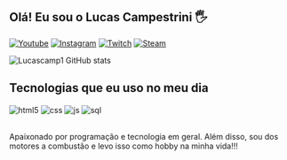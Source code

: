 
## Olá! Eu sou o Lucas Campestrini 🖐️

[![Youtube](https://img.shields.io/badge/YouTube-FF0000?style=for-the-badge&logo=youtube&logoColor=white)](https://www.youtube.com/channel/UC_0ew2ycEc6dr-Ejj3XTliQ)
[![Instagram](https://img.shields.io/badge/Instagram-E4405F?style=for-the-badge&logo=instagram&logoColor=white)](https://www.instagram.com/campestrini.lucas_/)
[![Twitch](https://img.shields.io/badge/Twitch-9146FF?style=for-the-badge&logo=twitch&logoColor=white)](https://www.twitch.tv/luczcamp)
[![Steam](https://img.shields.io/badge/Steam-000000?style=for-the-badge&logo=steam&logoColor=white)](https://steamcommunity.com/id/lucascamp/)


![Lucascamp1 GitHub stats](https://github-readme-stats.vercel.app/api?username=Lucascamp1&show_icons=true&theme=dracula&count_private=true)

## Tecnologias que eu uso no meu dia

<div style="display: inline_block">
  <img align="center" alt="html5" src="https://img.shields.io/badge/HTML5-E34F26?style=for-the-badge&logo=html5&logoColor=white" />
  <img align="center" alt="css" src="https://img.shields.io/badge/CSS3-1572B6?style=for-the-badge&logo=css3&logoColor=white" />
  <img align="center" alt="js" src="https://img.shields.io/badge/JavaScript-F7DF1E?style=for-the-badge&logo=javascript&logoColor=black" />
  <img align="center" alt="sql" src="https://img.shields.io/badge/MySQL-00000F?style=for-the-badge&logo=mysql&logoColor=white" />
  
</div><br/>

Apaixonado por programação e tecnologia em geral. Além disso, sou  dos motores a combustão e levo isso como hobby na minha vida!!!


